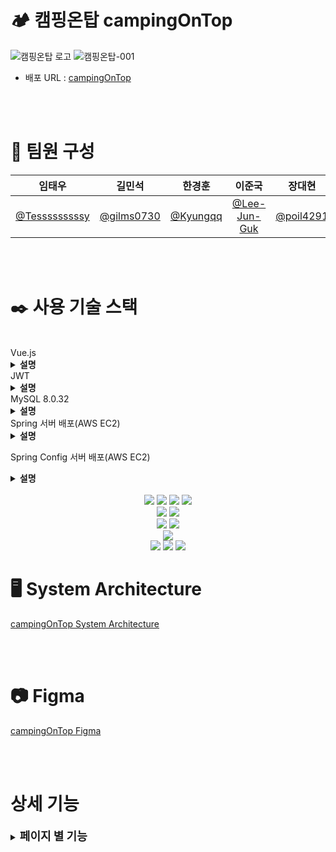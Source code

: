 # 🏕️ 캠핑온탑 campingOnTop

![캠핑온탑 로고](https://github.com/Tesssssssssy/HanwhaBC-be02-campingOnTop-config/assets/105422037/177289fc-5e89-4907-aea1-c5eb453c4059)
![캠핑온탑-001](https://github.com/beyond-sw-camp/be02-2nd-MTM-cityCamp/assets/105422037/90d4ac16-a769-498b-912a-7ca4265230ad)

- 배포 URL : [campingOnTop](http://www.campingontop.kro.kr)

<br>
<br>

# 💪 팀원 구성

<div align="left">

|                    **임태우**                    |                 **길민석**                 |                **한경훈**                |                   **이준국**                    |                **장대현**                |
| :----------------------------------------------: | :----------------------------------------: | :--------------------------------------: | :---------------------------------------------: | :--------------------------------------: |
| [@Tesssssssssy](https://github.com/Tesssssssssy) | [@gilms0730](https://github.com/gilms0730) | [@Kyungqq](https://github.com/heejiyang) | [ @Lee-Jun-Guk](https://github.com/Lee-Jun-Guk) | [@poil4291](https://github.com/poil4291) |

</div>

<br>
<br>

# ✒️ 사용 기술 스택
<br>
Vue.js
<details>
 <summary><b>설명</b></summary>
  - 컴포넌트 기반의 모듈화로 코드를 재사용하며 유지보수가 간편해집니다. <br>
  - 데이터 바인딩을 통해 모델과 뷰를 손쉽게 동기화할 수 있으며, 가상 DOM을 활용하여 실제 DOM 조작을 최소화하여 성능을 향상시킵니다.
  </details>
 JWT
<details>
 <summary><b>설명</b></summary>
- 페이로드에 필요한 사용자 정의 데이터를 포함할 수 있어, 다양한 환경에서 다양한 요구사항을 충족합니다. <br>
 - JWT는 표준 규격을 따르고 있어, 이를 지원하는 다양한 라이브러리와 플랫폼에서 쉽게 사용할 수 있습니다. 이는 서비스 간의 상호 운용성을 향상시킵니다.<br>
 - JWT는 JSON 형식을 사용하며, 정보를 포함하는 데 필요한 최소한의 필드만을 가지고 있습니다. 이는 토큰 크기를 작게 유지하면서 필요한 정보를 전송하는 데 효과적입니다.
  </details>
 MySQL 8.0.32
<details>
 <summary><b>설명</b></summary>
 - Amazon RDS 서버에 MySQL 8.0.32 버전을 배포하였습니다.
 <br>
  - Amazon RDS를 활용하여 데이터베이스를 관리하며, 안정적인 운영 환경을 제공합니다.

   </details>
 Spring 서버 배포(AWS EC2)
<details>
 <summary><b>설명</b></summary>
  - Nginx의 설정 파일을 수정하여 Spring Config 서버로의 요청을 프록시하도록 했습니다.<br>
  - 이를 통해 클라이언트는 Nginx를 통해 Spring Config 서버에 접속할 수 있습니다. <br>
  또한 도메인을 구성하여 클라이언트가 EC2에 쉽게 접속할 수 있도록 하였습니다. <br>
   <a href="http://www.campingontop.kro.kr/" target="_blank">http://www.campingontop.kro.kr/</a>
</details>

 Spring Config 서버 배포(AWS EC2)
<details>
 <summary><b>설명</b></summary>
- Spring Config 서버를 EC2 인스턴스에 배포했습니다.

</details>
<br />
<div align="center">
	<img src="https://img.shields.io/badge/HTML5-E34F26?style=flat&logo=HTML5&logoColor=white" />
	<img src="https://img.shields.io/badge/CSS3-1572B6?style=flat&logo=CSS3&logoColor=white" />
	<img src="https://img.shields.io/badge/JavaScript-F7DF1E?style=flat&logo=JavaScript&logoColor=white" />
  <img src="https://img.shields.io/badge/vuejs-%2335495e.svg?style=flat&logo=vuedotjs&logoColor=%234FC08D" />

  <br>

  <img src="https://img.shields.io/badge/jQuery-0769AD?style=flat&logo=jQuery&logoColor=white" />
  <img src="https://img.shields.io/badge/Bootstrap-7952B3?style=flat&logo=Bootstrap&logoColor=white" />

  <br>

  <img src="https://img.shields.io/badge/SpringBoot-6DB33F?style=flat&logo=SpringBoot&logoColor=white" />
  <img src="https://img.shields.io/badge/Java-007396?style=flat&logo=Conda-Forge&logoColor=white" />

  <br>

  <img src="https://img.shields.io/badge/GitHub-181717?style=flat-square&logo=GitHub&logoColor=white"/>

  <br>

  <img src="https://img.shields.io/badge/MySQL-4479A1?style=flat-square&logo=MySQL&logoColor=white"/>
  <img src="https://img.shields.io/badge/Ubuntu-E95420?style=flat-square&logo=Ubuntu&logoColor=white"/>
  <img src="https://img.shields.io/badge/Amazon AWS-232F3E?style=flat-square&logo=amazonaws&logoColor=white"/>

  <br />
</div>

# 🖥️ System Architecture

[campingOnTop System Architecture](https://github.com/beyond-sw-camp/be02-3rd-MTM-cityCamp/assets/105422037/a2298147-69fa-405e-9485-79b89b706371)

<br>
<br>

# 📷 Figma

[campingOnTop Figma](https://www.figma.com/file/JeGMJmeA0suRljrCCnQ7Ny/campingOnTop-Figma?type=design&node-id=0-1&mode=design&t=ED4wl242eXWHWpMy-0)

<br>
<br>

# 상세 기능

<details>
  <summary><b style="font-size: 18px;">페이지 별 기능</b></summary>

<details>
  <summary style="margin-left: 20px;"><b style="font-size: 16px;">초기화면</b></summary>

[campingOnTop Home 조회 기능 시연](https://github.com/beyond-sw-camp/be02-3rd-MTM-cityCamp/assets/144295389/63df35da-793e-4c6c-8f38-624c47384d2d)

</details>

<details>
  <summary style="margin-left: 20px;"><b style="font-size: 16px;">회원가입</b></summary>

[campingOnTop 회원가입 기능 시연](https://github.com/beyond-sw-camp/be02-3rd-MTM-cityCamp/assets/144295389/36f39df2-6d8d-4686-837f-99a0a8bb81e1)

</details>

<details>
  <summary style="margin-left: 20px;"><b style="font-size: 16px;">이메일 인증</b></summary>

[campingOnTop 이메일 인증 시연](https://github.com/beyond-sw-camp/be02-3rd-MTM-cityCamp/assets/144295389/d12f7db7-97cf-4c2e-8c33-fb19a145a93b)

</details>

<details>
  <summary style="margin-left: 20px;"><b style="font-size: 16px;">로그인</b></summary>

[campingOnTop 로그인 기능 시연](https://github.com/beyond-sw-camp/be02-3rd-MTM-cityCamp/assets/144295389/784671b6-f2ef-4d62-91a9-d6c7abe13d5e)

</details>

<details>
  <summary style="margin-left: 20px;"><b style="font-size: 16px;">로그아웃</b></summary>

[campingOnTop 로그아웃 기능 시연](https://github.com/beyond-sw-camp/be02-3rd-MTM-cityCamp/assets/144295389/a85336c7-2074-4d74-83bb-126256a78c08)

</details>

<details>
  <summary style="margin-left: 20px;"><b style="font-size: 16px;">숙소 검색</b></summary>

[campingOnTop 이름으로 검색 기능 시연](https://github.com/beyond-sw-camp/be02-3rd-MTM-cityCamp/assets/144295389/c6b5b0cf-29f4-4297-9d39-d4116f0ecb68)
<br>  
[campingOnTop 주소로 검색 기능 시연](https://github.com/beyond-sw-camp/be02-3rd-MTM-cityCamp/assets/144295389/5a1a9497-a53e-44f3-a110-2a9e66ac481a)

</details>

<details>
  <summary style="margin-left: 20px;"><b style="font-size: 16px;">숙소 등록</b></summary>

[campingOnTop 숙소 등록 기능 시연](https://github.com/beyond-sw-camp/be02-3rd-MTM-cityCamp/assets/144295389/e43b04bc-8481-4b56-9b46-34f04bb8bc6f
)

</details>

<details>
  <summary style="margin-left: 20px;"><b style="font-size: 16px;">좋아요</b></summary>

[campingOnTop 좋아요 기능 시연](https://github.com/beyond-sw-camp/be02-3rd-MTM-cityCamp/assets/144295389/9383cf9a-8d7e-4def-8a6e-2ad7206f0722)

</details>

<details>
  <summary style="margin-left: 20px;"><b style="font-size: 16px;">장바구니</b></summary>

[campingOnTop 장바구니 기능 시연](https://github.com/beyond-sw-camp/be02-3rd-MTM-cityCamp/assets/144295389/83215b61-a975-4c3b-85ba-aced116884e3)

</details>
</details>
